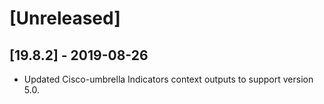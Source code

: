 # [Unreleased]


## [19.8.2] - 2019-08-26
  - Updated Cisco-umbrella Indicators context outputs to support version 5.0.